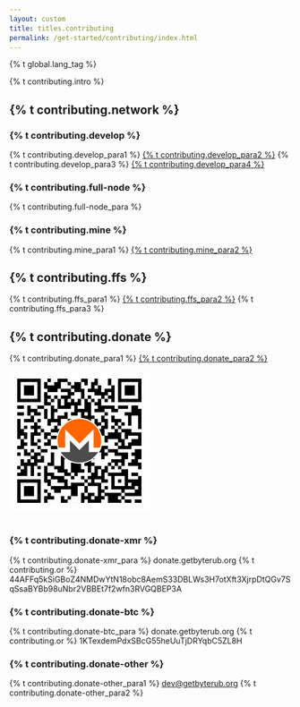 ```yaml
---
layout: custom
title: titles.contributing
permalink: /get-started/contributing/index.html
---
```

{% t global.lang_tag %}
<div class="text-center container description">
    <p>{% t contributing.intro %}</p>
</div>
<div class="contribute">
    <section class="container">
        <div class="row">         
            <!-- full block-->
            <div class="full col-lg-12 col-md-12 col-sm-12 col-xs-12">
                <div class="info-block text-adapt">
                    <div class="row center-xs">
                        <div class="col">
                            <h2>{% t contributing.network %}</h2>
                        </div>
                    </div>
                    <div class="row start-xs">
                        <h3>{% t contributing.develop %}</h3>
                        <p>{% t contributing.develop_para1 %} <a href="https://github.com/byterubpay">{% t contributing.develop_para2 %}</a> {% t contributing.develop_para3 %} <a href="https://github.com/byterubpay/byterub/issues">{% t contributing.develop_para4 %}</a></p>
                        <h3>{% t contributing.full-node %}</h3>
                        <p>{% t contributing.full-node_para %}</p>
                        <h3>{% t contributing.mine %}</h3>
                        <p>{% t contributing.mine_para1 %} <a href="https://reddit.com/r/ByteRubMining">{% t contributing.mine_para2 %}</a></p>
                    </div>
                </div>
            </div>
            <!-- end full block-->
            <!-- full block-->
            <div class="full col-lg-12 col-md-12 col-sm-12 col-xs-12">
                <div class="info-block text-adapt">
                    <div class="row center-xs">
                        <div class="col">
                            <h2>{% t contributing.ffs %}</h2>
                        </div>
                    </div>
                    <div class="row start-xs">
                        <p>{% t contributing.ffs_para1 %} <a href="https://ccs.getbyterub.org">{% t contributing.ffs_para2 %}</a> {% t contributing.ffs_para3 %}</p>
                    </div>
                </div>
            </div>
            <!-- end full block-->
            <!-- full block-->
            <div class="full col-lg-12 col-md-12 col-sm-12 col-xs-12">
                <div class="info-block text-adapt">
                    <div class="row center-xs">
                        <div class="col">
                            <h2>{% t contributing.donate %}</h2>
                        </div>
                    </div>
                    <div class="row start-xs">
                        <p>{% t contributing.donate_para1 %} <a href="{{site.baseurl}}/community/sponsorships/">{% t contributing.donate_para2 %}</a></p>
                    </div>
                    <div class="row center-xs">
                        <div class="col-lg-6">
                            <img src="/img/donate-byterub.png" alt=""/>
                        </div>
                        <div class="col-lg-6">
                            <img src="/img/donate-bitcoin.png" alt=""/>
                        </div>
                    </div>
                    <div class="row start-xs">
                        <div class="col-xs-12">
                            <h3>{% t contributing.donate-xmr %}</h3>
                            <p>{% t contributing.donate-xmr_para %} donate.getbyterub.org {% t contributing.or %} 44AFFq5kSiGBoZ4NMDwYtN18obc8AemS33DBLWs3H7otXft3XjrpDtQGv7SqSsaBYBb98uNbr2VBBEt7f2wfn3RVGQBEP3A</p>
                        </div>
                    </div>
                    <div class="row start-xs">
                        <div class="col-xs-12">
                            <h3>{% t contributing.donate-btc %}</h3>
                            <p>{% t contributing.donate-btc_para %} donate.getbyterub.org {% t contributing.or %} 1KTexdemPdxSBcG55heUuTjDRYqbC5ZL8H</p>
                        </div>
                    </div>
                    <div class="row start-xs">
                       <div class="col-xs-12">
                            <h3>{% t contributing.donate-other %}</h3>
                            <p>{% t contributing.donate-other_para1 %} <a href="mailto:dev@getbyterub.org">dev@getbyterub.org</a> {% t contributing.donate-other_para2 %}</p>
                       </div>
                    </div>
                </div>
            </div>
            <!-- full block-->    
        </div>
    </section>
</div>
